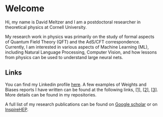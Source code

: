 # Welcome

Hi, my name is David Meltzer and I am a postdoctoral researcher in theoretical physics at Cornell University. 

My research work in physics was primarily on the study of formal aspects of Quantum Field Theory (QFT) and the AdS/CFT correspondence. Currently, I am interested in various aspects of Machine Learning (ML), including Natural Language Processing, Computer Vision, and how lessons from physics can be used to understand large neural nets.

## Links

You can find my Linkedin profile <a href="https://www.linkedin.com/in/david-meltzer-12a72162/">here</a>. A few examples of Weights and Biases reports I have written can be found at the following links, <a href="https://wandb.ai/dmeltzer/gutenberg/reports/Copy-of-Visualizing-Literature-using-Transformers--Vmlldzo1NzU5NjU0">[1]</a>, <a href="https://wandb.ai/dmeltzer/Question_Generation/reports/Learning-to-Ask-Scientific-Questions--Vmlldzo0MjMxMzE1">[2]</a>, <a href="https://wandb.ai/dmeltzer/mlops-course-assgn3/reports/Sentiment-Analysis-on-Goodreads-Reviews-Part-3---VmlldzozNzYxODkz">[3]</a>. More details can be found in my repositories.

A full list of my research publications can be found on <a href="https://scholar.google.com/citations?hl=en&user=jkez7jMAAAAJ">Google scholar</a> or on <a href="https://inspirehep.net/authors/1430989?ui-citation-summary=true">InspireHEP</a>.
 
<!--
**david-meltzer/david-meltzer** is a ✨ _special_ ✨ repository because its `README.md` (this file) appears on your GitHub profile.

Here are some ideas to get you started:

- 🔭 I’m currently working on ...
- 🌱 I’m currently learning ...
- 👯 I’m looking to collaborate on ...
- 🤔 I’m looking for help with ...
- 💬 Ask me about ...
- 📫 How to reach me: ...
- 😄 Pronouns: ...
- ⚡ Fun fact: ...
-->
